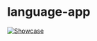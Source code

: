 # language-app
[![Showcase](https://img.youtube.com/vi/JasEYgm9m14/0.jpg)](https://youtu.be/JasEYgm9m14)
